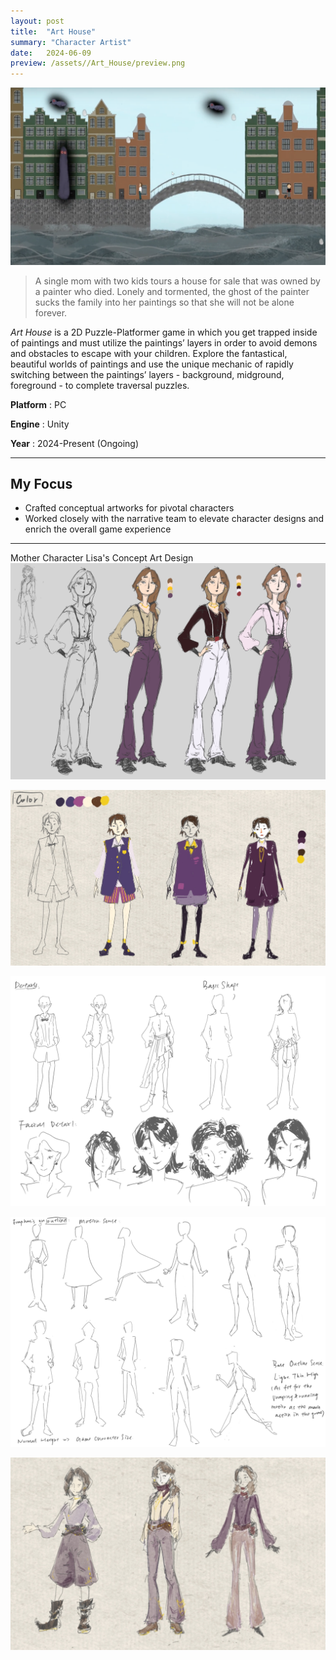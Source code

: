```yaml
---
layout: post
title:  "Art House"
summary: "Character Artist"
date:   2024-06-09 
preview: /assets//Art_House/preview.png
---
```


![Picture 1](/assets//Art_House/front.png)

> A single mom with two kids tours a house for sale that was owned by a painter who died. Lonely and tormented, the ghost of the painter sucks the family into her paintings so that she will not be alone forever.

*Art House* is a 2D Puzzle-Platformer game in which you get trapped inside of paintings and must utilize the paintings’ layers in order to avoid demons and obstacles to escape with your children. Explore the fantastical, beautiful worlds of paintings and use the unique mechanic of rapidly switching between the paintings’ layers - background, midground, foreground - to complete traversal puzzles.

**Platform** : PC

**Engine** : Unity

**Year** : 2024-Present (Ongoing)

<hr>

## My Focus

* Crafted conceptual artworks for pivotal characters
* Worked closely with the narrative team to elevate character designs and enrich the overall game experience

<hr>

Mother Character Lisa's Concept Art Design
![Picture 5](/assets//Art_House/Mom_Concept_5.JPG)

![Picture 2](/assets//Art_House/Mom_Concept_1.PNG)

![Picture 3](/assets//Art_House/Mom_Concept_3.PNG)

![Picture 4](/assets//Art_House/Mom_Concept_2.PNG)

![Picture 0](/assets//Art_House/Mom_Concept_4.PNG)
